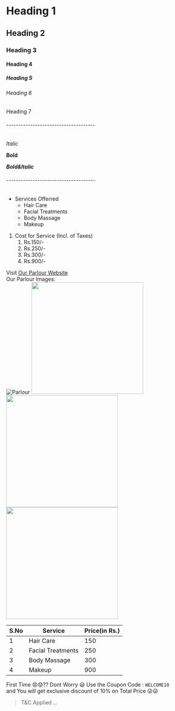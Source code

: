 # Heading 1
## Heading 2
### Heading 3
#### Heading 4
##### Heading 5
###### Heading 6
Heading 7

###### -------------------------------------

*Italic*

**Bold**

***Bold&Italic***

###### -------------------------------------

* Services Offerred
  * Hair Care
  * Facial Treatments
  * Body Massage
  * Makeup

1. Cost for Service (Incl. of Taxes)
    1. Rs.150/-
    2. Rs.250/-
    3. Rs.300/-
    4. Rs.900/-

Visit [Our Parlour Website](https://www.angelsbeautyparlour.com/)<br/>
Our Parlour Images: <br/>
![Parlour](https://lh3.googleusercontent.com/proxy/19OKw8THjlcCbd5pnXLLiGna0TVsZd9krglv7g9nbc8qO8hohV3ZNFsWU30stxgfV_AyD07RuFjq8-tKeFAkcAFDxZw)
<img src="https://lh3.googleusercontent.com/proxy/19OKw8THjlcCbd5pnXLLiGna0TVsZd9krglv7g9nbc8qO8hohV3ZNFsWU30stxgfV_AyD07RuFjq8-tKeFAkcAFDxZw" width="300" height="300"><img src="https://encrypted-tbn0.gstatic.com/images?q=tbn:ANd9GcQKfMp8ZrgOqKvFp-hkNrfh8Y7ZEyA-uUw_JA&usqp=CAU" width="300" height="300"><img src="https://encrypted-tbn0.gstatic.com/images?q=tbn:ANd9GcS8ZKCCU_iWIDnssk9tZ4LG7ExvPsTWLRxitg&usqp=CAU" width="300" height="300">

S.No|Service|Price(in Rs.)
----|-------|------
1|Hair Care|150
2|Facial Treatments|250
3|Body Massage|300
4|Makeup|900

First Time :worried::worried:?? Dont Worry :smiley:
Use the Coupon Code : `WELCOME10` <br/>
and You will get exclusive discount of 10% on Total Price :stuck_out_tongue_winking_eye::stuck_out_tongue_winking_eye:
> T&C Applied ...

